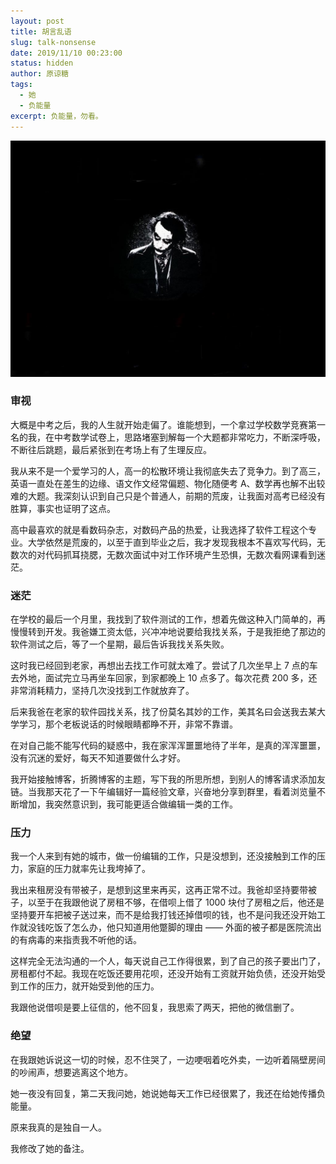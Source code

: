 ```yaml
---
layout: post
title: 胡言乱语
slug: talk-nonsense
date: 2019/11/10 00:23:00
status: hidden
author: 原谅糖
tags: 
  - 她
  - 负能量
excerpt: 负能量，勿看。
---
```


![](./assets/22f232ef93698.jpg)

### 审视

大概是中考之后，我的人生就开始走偏了。谁能想到，一个拿过学校数学竞赛第一名的我，在中考数学试卷上，思路堵塞到解每一个大题都非常吃力，不断深呼吸，不断往后跳题，最后紧张到在考场上有了生理反应。

我从来不是一个爱学习的人，高一的松散环境让我彻底失去了竞争力。到了高三，英语一直处在差生的边缘、语文作文经常偏题、物化随便考 A、数学再也解不出较难的大题。我深刻认识到自己只是个普通人，前期的荒废，让我面对高考已经没有胜算，事实也证明了这点。

高中最喜欢的就是看数码杂志，对数码产品的热爱，让我选择了软件工程这个专业。大学依然是荒废的，以至于直到毕业之后，我才发现我根本不喜欢写代码，无数次的对代码抓耳挠腮，无数次面试中对工作环境产生恐惧，无数次看网课看到迷茫。

### 迷茫

在学校的最后一个月里，我找到了软件测试的工作，想着先做这种入门简单的，再慢慢转到开发。我爸嫌工资太低，兴冲冲地说要给我找关系，于是我拒绝了那边的软件测试之后，等了一个星期，最后告诉我找关系失败。

这时我已经回到老家，再想出去找工作可就太难了。尝试了几次坐早上 7 点的车去外地，面试完立马再坐车回家，到家都晚上 10 点多了。每次花费 200 多，还非常消耗精力，坚持几次没找到工作就放弃了。

后来我爸在老家的软件园找关系，找了份莫名其妙的工作，美其名曰会送我去某大学学习，那个老板说话的时候眼睛都睁不开，非常不靠谱。

在对自己能不能写代码的疑惑中，我在家浑浑噩噩地待了半年，是真的浑浑噩噩，没有沉迷的爱好，每天不知道要做什么才好。

我开始接触博客，折腾博客的主题，写下我的所思所想，到别人的博客请求添加友链。当我那天花了一下午编辑好一篇经验文章，兴奋地分享到群里，看着浏览量不断增加，我突然意识到，我可能更适合做编辑一类的工作。

### 压力

我一个人来到有她的城市，做一份编辑的工作，只是没想到，还没接触到工作的压力，家庭的压力就率先让我垮掉了。

我出来租房没有带被子，是想到这里来再买，这再正常不过。我爸却坚持要带被子，以至于在我跟他说了房租不够，在借呗上借了 1000 块付了房租之后，他还是坚持要开车把被子送过来，而不是给我打钱还掉借呗的钱，也不是问我还没开始工作就没钱吃饭了怎么办，他只知道用他蹩脚的理由 —— 外面的被子都是医院流出的有病毒的来指责我不听他的话。

这样完全无法沟通的一个人，每天说自己工作得很累，到了自己的孩子要出门了，房租都付不起。我现在吃饭还要用花呗，还没开始有工资就开始负债，还没开始受到工作的压力，就开始受到他的压力。

我跟他说借呗是要上征信的，他不回复，我思索了两天，把他的微信删了。

### 绝望

在我跟她诉说这一切的时候，忍不住哭了，一边哽咽着吃外卖，一边听着隔壁房间的吵闹声，想要逃离这个地方。

她一夜没有回复，第二天我问她，她说她每天工作已经很累了，我还在给她传播负能量。

原来我真的是独自一人。

我修改了她的备注。